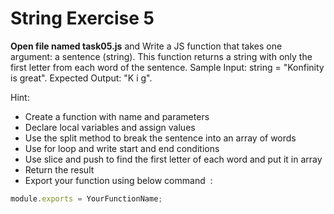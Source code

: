 # String Exercise 5

**Open file named task05.js** and Write a JS function that takes one argument: a sentence (string). This function returns a string with only the first letter from each word of the sentence. Sample Input: string = "Konfinity is great". Expected Output: "K i g".

Hint:

- Create a function with name and parameters
- Declare local variables and assign values
- Use the split method to break the sentence into an array of words
- Use for loop and write start and end conditions
- Use slice and push to find the first letter of each word and put it in array
- Return the result
- Export your function using below command  :

```js
module.exports = YourFunctionName;
```